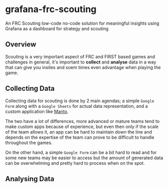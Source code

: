# grafana-frc-scouting

An FRC Scouting low-code no-code solution for meaningful insights using Grafana as a dashboard for strategy and scouting

## Overview

Scouting is a very important aspect of FRC and FIRST based games and challenges in general, it's important to **collect** and **analyse** data in a way that can give you insites and soem times even advantage when playing the game.

## Collecting Data

Collecting data for scouting is done by 2 main agendas; a simple `Google Form` along with a `Google Sheets` for actual data representation, and a custom application like [Manto](https://github.com/pooriaahmadi/manto).

The two have a lot of differences, more advanced or mature teams tend to make custom apps because of experience, but even then only if the scale of the team allows it, an app can be hard to maintain down the line and depends on the expertise of the team can prove to be difficult to handle throughout the games.

On the other hand, a simple `Google Form` can be a bit hard to read and for some new teams may be easier to access but the amount of generated data can be overwhelming and pretty hard to process when on the spot.

## Analysing Data

